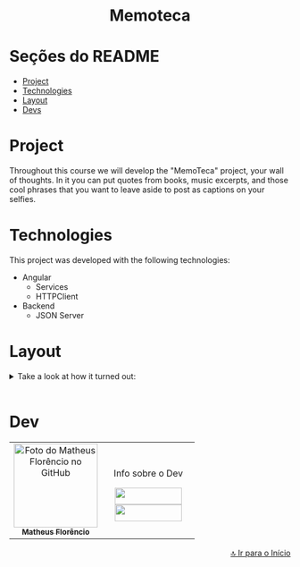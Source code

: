 <h1 align="center" id="inicio">Memoteca</h1>

# Seções do README
<ul>
  <li><a href="#project">Project</a></li>
  <li><a href="#technologies">Technologies</a></li>
  <li><a href="#layout">Layout</a></li>
  <li><a href="#devs">Devs</a></li>
</ul>

# <a id="project">Project</a>
<p>
Throughout this course we will develop the "MemoTeca" project, your wall of thoughts. In it you can put quotes from books, music excerpts, and those cool phrases that you want to leave aside to post as captions on your selfies.
</p>

# <a id="technologies">Technologies</a>

This project was developed with the following technologies:

- Angular
  - Services
  - HTTPClient
- Backend
  - JSON Server

# <a id="layout">Layout</a>

<details>
<summary>Take a look at how it turned out:</summary>
  <br>
  <tr>
    <td align="center">
        <p align="center">Adicionar Pensamento</p>
      <img src="https://github.com/florencioMath/Project-Memoteca/blob/main/readmeFiles/memotecaAdicionarPensamento.gif?raw=true" alt="Adicionar Pensamento" />
    </td>
    <br>
    <td align="center">
        <p align="center">Editar Pensamento</p>
      <img src="https://github.com/florencioMath/Project-Memoteca/blob/main/readmeFiles/memotecaEditarPensamento.gif?raw=true" alt="Editar Pensamento" />
    </td>
    <br>
    <td align="center">
        <p align="center">Favoritar Pensamento</p>
      <img src="https://github.com/florencioMath/Project-Memoteca/blob/main/readmeFiles/memotecaFavoritarPensamento.gif?raw=true" alt="Favoritar Pensamento" />
    </td>
    <br>
    <td align="center">
        <p align="center">Excluir Pensamento</p>
      <img src="https://github.com/florencioMath/Project-Memoteca/blob/main/readmeFiles/memotecaExcluirPensamento.gif?raw=true" alt="Excluir Pensamento" />
    </td>
  </tr>
  </details>
<br>

# <a id="devs">Dev</a> 

<table>
  <tr>
    <td align="center">
    <a text-decoration="none" href="https://github.com/1matheusflorencio">
      <img src="https://avatars.githubusercontent.com/u/68713424?s=400&u=62c303b85a95a013cccd6cbd6084952fbc06a4db&v=4" width="150px;" alt="Foto do Matheus Florêncio no GitHub"/>
      <br>
        <sub>
          <b>Matheus Florêncio</b> <br>
        </sub>
    </a>
    </td>
      <td align="center" width="150px">
        <p>Info sobre o Dev</p>
          <a href="https://www.linkedin.com/in/matheus-flor%C3%AAncio/" target="_blank"><img height="30px" width="120px" src="https://img.shields.io/badge/LinkedIn-0077B5?style=for-the-badge&logo=linkedin&logoColor=white"></a>
          <br>
          <a href="https://www.instagram.com/florenciomath/" target="_blank"><img height="30px" width="120px" src="https://img.shields.io/badge/Instagram-E4405F?style=for-the-badge&logo=instagram&logoColor=white" target="_blank"></a>
      </td>
    </tr>
</table>

<p width="100%" align="end"><a href="#inicio">🔝 Ir para o Início</a></p>
